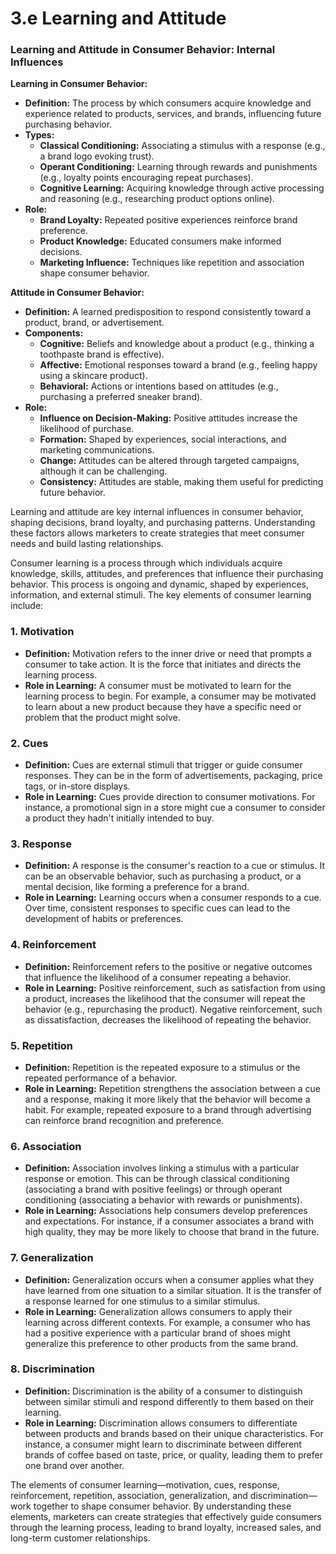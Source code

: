 # 3.e Learning and Attitude

### **Learning and Attitude in Consumer Behavior: Internal Influences**

**Learning in Consumer Behavior:**
- **Definition:** The process by which consumers acquire knowledge and experience related to products, services, and brands, influencing future purchasing behavior.
- **Types:**
  - **Classical Conditioning:** Associating a stimulus with a response (e.g., a brand logo evoking trust).
  - **Operant Conditioning:** Learning through rewards and punishments (e.g., loyalty points encouraging repeat purchases).
  - **Cognitive Learning:** Acquiring knowledge through active processing and reasoning (e.g., researching product options online).
- **Role:**
  - **Brand Loyalty:** Repeated positive experiences reinforce brand preference.
  - **Product Knowledge:** Educated consumers make informed decisions.
  - **Marketing Influence:** Techniques like repetition and association shape consumer behavior.

**Attitude in Consumer Behavior:**
- **Definition:** A learned predisposition to respond consistently toward a product, brand, or advertisement.
- **Components:**
  - **Cognitive:** Beliefs and knowledge about a product (e.g., thinking a toothpaste brand is effective).
  - **Affective:** Emotional responses toward a brand (e.g., feeling happy using a skincare product).
  - **Behavioral:** Actions or intentions based on attitudes (e.g., purchasing a preferred sneaker brand).
- **Role:**
  - **Influence on Decision-Making:** Positive attitudes increase the likelihood of purchase.
  - **Formation:** Shaped by experiences, social interactions, and marketing communications.
  - **Change:** Attitudes can be altered through targeted campaigns, although it can be challenging.
  - **Consistency:** Attitudes are stable, making them useful for predicting future behavior.


Learning and attitude are key internal influences in consumer behavior, shaping decisions, brand loyalty, and purchasing patterns. Understanding these factors allows marketers to create strategies that meet consumer needs and build lasting relationships.




Consumer learning is a process through which individuals acquire knowledge, skills, attitudes, and preferences that influence their purchasing behavior. This process is ongoing and dynamic, shaped by experiences, information, and external stimuli. The key elements of consumer learning include:

### **1. Motivation**
- **Definition:** Motivation refers to the inner drive or need that prompts a consumer to take action. It is the force that initiates and directs the learning process.
- **Role in Learning:** A consumer must be motivated to learn for the learning process to begin. For example, a consumer may be motivated to learn about a new product because they have a specific need or problem that the product might solve.

### **2. Cues**
- **Definition:** Cues are external stimuli that trigger or guide consumer responses. They can be in the form of advertisements, packaging, price tags, or in-store displays.
- **Role in Learning:** Cues provide direction to consumer motivations. For instance, a promotional sign in a store might cue a consumer to consider a product they hadn't initially intended to buy.

### **3. Response**
- **Definition:** A response is the consumer's reaction to a cue or stimulus. It can be an observable behavior, such as purchasing a product, or a mental decision, like forming a preference for a brand.
- **Role in Learning:** Learning occurs when a consumer responds to a cue. Over time, consistent responses to specific cues can lead to the development of habits or preferences.

### **4. Reinforcement**
- **Definition:** Reinforcement refers to the positive or negative outcomes that influence the likelihood of a consumer repeating a behavior.
- **Role in Learning:** Positive reinforcement, such as satisfaction from using a product, increases the likelihood that the consumer will repeat the behavior (e.g., repurchasing the product). Negative reinforcement, such as dissatisfaction, decreases the likelihood of repeating the behavior.

### **5. Repetition**
- **Definition:** Repetition is the repeated exposure to a stimulus or the repeated performance of a behavior.
- **Role in Learning:** Repetition strengthens the association between a cue and a response, making it more likely that the behavior will become a habit. For example, repeated exposure to a brand through advertising can reinforce brand recognition and preference.

### **6. Association**
- **Definition:** Association involves linking a stimulus with a particular response or emotion. This can be through classical conditioning (associating a brand with positive feelings) or through operant conditioning (associating a behavior with rewards or punishments).
- **Role in Learning:** Associations help consumers develop preferences and expectations. For instance, if a consumer associates a brand with high quality, they may be more likely to choose that brand in the future.

### **7. Generalization**
- **Definition:** Generalization occurs when a consumer applies what they have learned from one situation to a similar situation. It is the transfer of a response learned for one stimulus to a similar stimulus.
- **Role in Learning:** Generalization allows consumers to apply their learning across different contexts. For example, a consumer who has had a positive experience with a particular brand of shoes might generalize this preference to other products from the same brand.

### **8. Discrimination**
- **Definition:** Discrimination is the ability of a consumer to distinguish between similar stimuli and respond differently to them based on their learning.
- **Role in Learning:** Discrimination allows consumers to differentiate between products and brands based on their unique characteristics. For instance, a consumer might learn to discriminate between different brands of coffee based on taste, price, or quality, leading them to prefer one brand over another.

The elements of consumer learning—motivation, cues, response, reinforcement, repetition, association, generalization, and discrimination—work together to shape consumer behavior. By understanding these elements, marketers can create strategies that effectively guide consumers through the learning process, leading to brand loyalty, increased sales, and long-term customer relationships.
